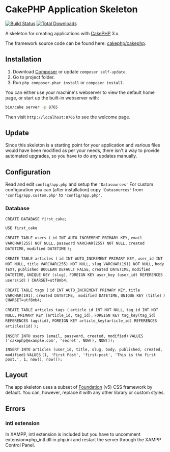 # CakePHP Application Skeleton

[![Build Status](https://img.shields.io/travis/cakephp/app/master.svg?style=flat-square)](https://travis-ci.org/cakephp/app)
[![Total Downloads](https://img.shields.io/packagist/dt/cakephp/app.svg?style=flat-square)](https://packagist.org/packages/cakephp/app)

A skeleton for creating applications with [CakePHP](https://cakephp.org) 3.x.

The framework source code can be found here: [cakephp/cakephp](https://github.com/cakephp/cakephp).

## Installation

1. Download [Composer](https://getcomposer.org/doc/00-intro.md) or update `composer self-update`.
2. Go to project folder.
3. Run `php composer.phar install` or `composer install`.

You can either use your machine's webserver to view the default home page, or start
up the built-in webserver with:

```bash
bin/cake server -p 8765
```

Then visit `http://localhost:8765` to see the welcome page.

## Update

Since this skeleton is a starting point for your application and various files
would have been modified as per your needs, there isn't a way to provide
automated upgrades, so you have to do any updates manually.

## Configuration

Read and edit `config/app.php` and setup the `'Datasources'` 
For custom configuration you can (after installation) copy `'Datasources'` 
from `'config/app.custom.php'` to `'config/app.php'`.
 

### Database

`CREATE DATABASE first_cake;`

`USE first_cake`

`CREATE TABLE users (`
    `id INT AUTO_INCREMENT PRIMARY KEY,`
    `email VARCHAR(255) NOT NULL,`
    `password VARCHAR(255) NOT NULL,`
    `created DATETIME,`
    `modified DATETIME`
`);`

`CREATE TABLE articles (`
    `id INT AUTO_INCREMENT PRIMARY KEY,`
    `user_id INT NOT NULL,`
    `title VARCHAR(255) NOT NULL,`
    `slug VARCHAR(191) NOT NULL,`
    `body TEXT,`
    `published BOOLEAN DEFAULT FALSE,`
    `created DATETIME,`
    `modified DATETIME,`
    `UNIQUE KEY (slug),`
    `FOREIGN KEY user_key (user_id) REFERENCES users(id)`
`) CHARSET=utf8mb4;`

`CREATE TABLE tags (`
    `id INT AUTO_INCREMENT PRIMARY KEY,`
    `title VARCHAR(191),`
    `created DATETIME,`
   ` modified DATETIME,`
    `UNIQUE KEY (title)`
`) CHARSET=utf8mb4;`

`CREATE TABLE articles_tags (`
    `article_id INT NOT NULL,`
    `tag_id INT NOT NULL,`
    `PRIMARY KEY (article_id, tag_id),`
    `FOREIGN KEY tag_key(tag_id) REFERENCES tags(id),`
    `FOREIGN KEY article_key(article_id) REFERENCES articles(id)`
`);`

`INSERT INTO users (email, password, created, modified)`
`VALUES`
`('cakephp@example.com', 'secret', NOW(), NOW());`

`INSERT INTO articles (user_id, title, slug, body, published, created, modified)`
`VALUES`
`(1, 'First Post', 'first-post', 'This is the first post.', 1, now(), now());`

## Layout

The app skeleton uses a subset of [Foundation](http://foundation.zurb.com/) (v5) CSS
framework by default. You can, however, replace it with any other library or
custom styles.

## Errors
### intl extension

In XAMPP, intl extension is included but you have to uncomment extension=php_intl.dll
in php.ini and restart the server through the XAMPP Control Panel.


